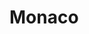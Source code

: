 # Monaco

<google-map map-id="1oR024gfiKXYXkKiPgkt8OPpNhmUv7BOX&ehbc=2E312F" name="monaco-map" width=640 height="480"></google-map>
